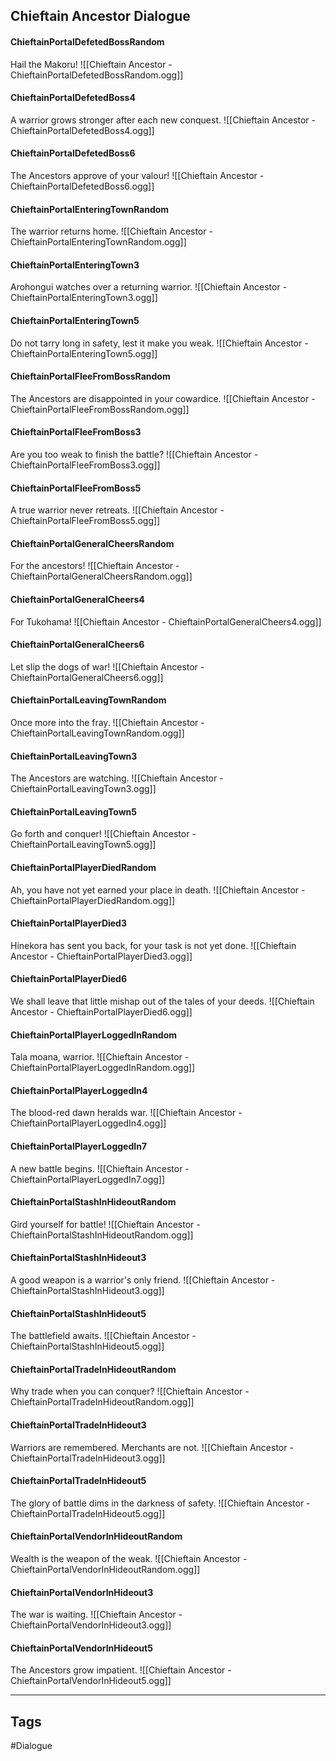 ## Chieftain Ancestor Dialogue
#### ChieftainPortalDefetedBossRandom
Hail the Makoru!
![[Chieftain Ancestor - ChieftainPortalDefetedBossRandom.ogg]]

#### ChieftainPortalDefetedBoss4
A warrior grows stronger after each new conquest.
![[Chieftain Ancestor - ChieftainPortalDefetedBoss4.ogg]]

#### ChieftainPortalDefetedBoss6
The Ancestors approve of your valour!
![[Chieftain Ancestor - ChieftainPortalDefetedBoss6.ogg]]

#### ChieftainPortalEnteringTownRandom
The warrior returns home.
![[Chieftain Ancestor - ChieftainPortalEnteringTownRandom.ogg]]

#### ChieftainPortalEnteringTown3
Arohongui watches over a returning warrior.
![[Chieftain Ancestor - ChieftainPortalEnteringTown3.ogg]]

#### ChieftainPortalEnteringTown5
Do not tarry long in safety, lest it make you weak.
![[Chieftain Ancestor - ChieftainPortalEnteringTown5.ogg]]

#### ChieftainPortalFleeFromBossRandom
The Ancestors are disappointed in your cowardice.
![[Chieftain Ancestor - ChieftainPortalFleeFromBossRandom.ogg]]

#### ChieftainPortalFleeFromBoss3
Are you too weak to finish the battle?
![[Chieftain Ancestor - ChieftainPortalFleeFromBoss3.ogg]]

#### ChieftainPortalFleeFromBoss5
A true warrior never retreats.
![[Chieftain Ancestor - ChieftainPortalFleeFromBoss5.ogg]]

#### ChieftainPortalGeneralCheersRandom
For the ancestors!
![[Chieftain Ancestor - ChieftainPortalGeneralCheersRandom.ogg]]

#### ChieftainPortalGeneralCheers4
For Tukohama!
![[Chieftain Ancestor - ChieftainPortalGeneralCheers4.ogg]]

#### ChieftainPortalGeneralCheers6
Let slip the dogs of war!
![[Chieftain Ancestor - ChieftainPortalGeneralCheers6.ogg]]

#### ChieftainPortalLeavingTownRandom
Once more into the fray.
![[Chieftain Ancestor - ChieftainPortalLeavingTownRandom.ogg]]

#### ChieftainPortalLeavingTown3
The Ancestors are watching.
![[Chieftain Ancestor - ChieftainPortalLeavingTown3.ogg]]

#### ChieftainPortalLeavingTown5
Go forth and conquer!
![[Chieftain Ancestor - ChieftainPortalLeavingTown5.ogg]]

#### ChieftainPortalPlayerDiedRandom
Ah, you have not yet earned your place in death.
![[Chieftain Ancestor - ChieftainPortalPlayerDiedRandom.ogg]]

#### ChieftainPortalPlayerDied3
Hinekora has sent you back, for your task is not yet done.
![[Chieftain Ancestor - ChieftainPortalPlayerDied3.ogg]]

#### ChieftainPortalPlayerDied6
We shall leave that little mishap out of the tales of your deeds.
![[Chieftain Ancestor - ChieftainPortalPlayerDied6.ogg]]

#### ChieftainPortalPlayerLoggedInRandom
Tala moana, warrior.
![[Chieftain Ancestor - ChieftainPortalPlayerLoggedInRandom.ogg]]

#### ChieftainPortalPlayerLoggedIn4
The blood-red dawn heralds war.
![[Chieftain Ancestor - ChieftainPortalPlayerLoggedIn4.ogg]]

#### ChieftainPortalPlayerLoggedIn7
A new battle begins.
![[Chieftain Ancestor - ChieftainPortalPlayerLoggedIn7.ogg]]

#### ChieftainPortalStashInHideoutRandom
Gird yourself for battle!
![[Chieftain Ancestor - ChieftainPortalStashInHideoutRandom.ogg]]

#### ChieftainPortalStashInHideout3
A good weapon is a warrior's only friend.
![[Chieftain Ancestor - ChieftainPortalStashInHideout3.ogg]]

#### ChieftainPortalStashInHideout5
The battlefield awaits.
![[Chieftain Ancestor - ChieftainPortalStashInHideout5.ogg]]

#### ChieftainPortalTradeInHideoutRandom
Why trade when you can conquer?
![[Chieftain Ancestor - ChieftainPortalTradeInHideoutRandom.ogg]]

#### ChieftainPortalTradeInHideout3
Warriors are remembered. Merchants are not.
![[Chieftain Ancestor - ChieftainPortalTradeInHideout3.ogg]]

#### ChieftainPortalTradeInHideout5
The glory of battle dims in the darkness of safety.
![[Chieftain Ancestor - ChieftainPortalTradeInHideout5.ogg]]

#### ChieftainPortalVendorInHideoutRandom
Wealth is the weapon of the weak.
![[Chieftain Ancestor - ChieftainPortalVendorInHideoutRandom.ogg]]

#### ChieftainPortalVendorInHideout3
The war is waiting.
![[Chieftain Ancestor - ChieftainPortalVendorInHideout3.ogg]]

#### ChieftainPortalVendorInHideout5
The Ancestors grow impatient.
![[Chieftain Ancestor - ChieftainPortalVendorInHideout5.ogg]]

---
## Tags
#Dialogue
